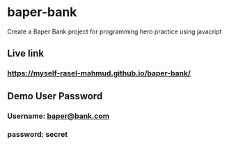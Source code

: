 # baper-bank
Create a Baper Bank project for programming hero practice using javacript
## Live link
### https://myself-rasel-mahmud.github.io/baper-bank/
## Demo User Password
### Username: baper@bank.com
### password: secret
